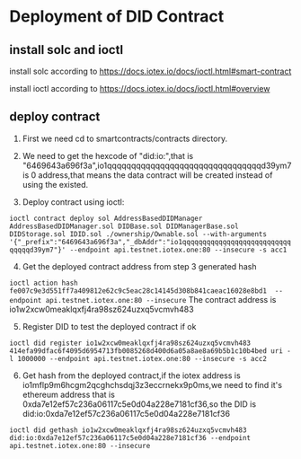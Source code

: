 # Deployment of DID Contract

## install solc and ioctl
install solc according to https://docs.iotex.io/docs/ioctl.html#smart-contract

install ioctl according to https://docs.iotex.io/docs/ioctl.html#overview

## deploy contract

1. First we need cd to smartcontracts/contracts directory.

2. We need to get the hexcode of "did:io:",that is "6469643a696f3a",io1qqqqqqqqqqqqqqqqqqqqqqqqqqqqqqqqd39ym7 is 0 address,that means the data contract will be created instead of using the existed.

3. Deploy contract using ioctl:

`ioctl contract deploy sol AddressBasedDIDManager AddressBasedDIDManager.sol DIDBase.sol DIDManagerBase.sol DIDStorage.sol IDID.sol ./ownership/Ownable.sol --with-arguments '{"_prefix":"6469643a696f3a","_dbAddr":"io1qqqqqqqqqqqqqqqqqqqqqqqqqqqqqqqqd39ym7"}' --endpoint api.testnet.iotex.one:80 --insecure -s acc1`

4. Get the deployed contract address from step 3 generated hash

`ioctl action hash fe007c9e3d551ff7a409812e62c9c5eac28c14145d308b841caeac16028e8bd1  --endpoint api.testnet.iotex.one:80 --insecure`
The contract address is io1w2xcw0meaklqxfj4ra98sz624uzxq5vcmvh483

5. Register DID to test the deployed contract if ok

`ioctl did register io1w2xcw0meaklqxfj4ra98sz624uzxq5vcmvh483 414efa99dfac6f4095d6954713fb0085268d400d6a05a8ae8a69b5b1c10b4bed uri -l 1000000 --endpoint api.testnet.iotex.one:80 --insecure -s acc2`

6. Get hash from the deployed contract,if the iotex address is io1mflp9m6hcgm2qcghchsdqj3z3eccrnekx9p0ms,we need to find it's ethereum address that is 0xda7e12ef57c236a06117c5e0d04a228e7181cf36,so the DID is did:io:0xda7e12ef57c236a06117c5e0d04a228e7181cf36

`ioctl did gethash io1w2xcw0meaklqxfj4ra98sz624uzxq5vcmvh483 did:io:0xda7e12ef57c236a06117c5e0d04a228e7181cf36 --endpoint api.testnet.iotex.one:80 --insecure`